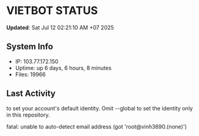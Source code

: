 # VIETBOT STATUS
**Updated**: Sat Jul 12 02:21:10 AM +07 2025

## System Info
- IP: 103.77.172.150
- Uptime: up 6 days, 6 hours, 8 minutes
- Files: 19966

## Last Activity

to set your account's default identity.
Omit --global to set the identity only in this repository.

fatal: unable to auto-detect email address (got 'root@vinh3690.(none)')
